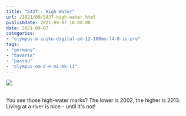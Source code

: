 ```yaml
---
title: "5437 - High Water"
url: /2021/09/5437-high-water.html
publishDate: 2021-09-07 18:00:00
date: 2021-09-07
categories:
- "olympus-m-zuiko-digital-ed-12-100mm-f4-0-is-pro"
tags:
- "germany"
- "bavaria"
- "passau"
- "olympus-om-d-e-m1-mk-ii"
---
```

<div class="container">
<div class="center"><a target="_blank" href="https://d25zfm9zpd7gm5.cloudfront.net/1200x1200/2019/20190621_122421_lr.jpg"><img class="webfeedsFeaturedVisual" src="https://d25zfm9zpd7gm5.cloudfront.net/0600x0600/2019/20190621_122421_lr.jpg" /></a></div>
</div>
<br />

You see those high-water marks? The lower is 2002, the higher is 2013. 
Living at a river is nice - until it's not!
